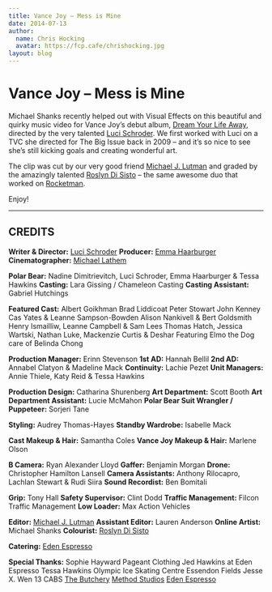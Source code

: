 ```yaml
---
title: Vance Joy – Mess is Mine
date: 2014-07-13
author:
  name: Chris Hocking
  avatar: https://fcp.cafe/chrishocking.jpg
layout: blog
---
```

# Vance Joy – Mess is Mine

Michael Shanks recently helped out with Visual Effects on this beautiful and quirky music video for Vance Joy’s debut album, [Dream Your Life Away](http://smarturl.it/DreamYourLifeAway), directed by the very talented [Luci Schroder](http://www.lucischroder.com). We first worked with Luci on a TVC she directed for The Big Issue back in 2009 – and it’s so nice to see she’s still kicking goals and creating wonderful art.

The clip was cut by our very good friend [Michael J. Lutman](http://www.lutmanfilms.com) and graded by the amazingly talented [Roslyn Di Sisto](http://www.roslyndisisto.com/) – the same awesome duo that worked on [Rocketman](./../portfolio/rocketman/).

Enjoy!

---

## CREDITS

**Writer & Director:** [Luci Schroder](http://www.lucischroder.com)
**Producer:** [Emma Haarburger](http://www.emmahaarburger.com)
**Cinematographer:** [Michael Lathem](http://michaellatham.com.au)

**Polar Bear:** Nadine Dimitrievitch, Luci Schroder, Emma Haarburger & Tessa Hawkins
**Casting:** Lara Gissing / Chameleon Casting
**Casting Assistant:** Gabriel Hutchings

**Featured Cast:**
Albert Goikhman
Brad Liddicoat
Peter Stowart
John Kenney
Cas Yates & Leanne Sampson-Bowden
Alison Nankivell & Bert Goldsmith
Henry Ismailliw, Leanne Campbell & Sam Lees
Thomas Hatch, Jessica Wartski, Nathan Luke, Mackenzie Curtis & Deshar
Featuring Elmo the Dog care of Belinda Chong

**Production Manager:** Erinn Stevenson
**1st AD:** Hannah Bellil
**2nd AD:** Annabel Clatyon & Madeline Mack
**Continuity:** Lachie Pezet
**Unit Managers:** Annie Thiele, Katy Reid & Tessa Hawkins

**Production Design:** Catharina Shurenberg
**Art Department:** Scott Booth
**Art Department Assistant:** Lucie McMahon
**Polar Bear Suit Wrangler / Puppeteer:** Sorjeri Tane

**Styling:** Audrey Thomas-Hayes
**Standby Wardrobe:** Isabelle Mack

**Cast Makeup & Hair:** Samantha Coles
**Vance Joy Makeup & Hair:** Marlene Olson

**B Camera:** Ryan Alexander Lloyd
**Gaffer:** Benjamin Morgan
**Drone:** Christopher Hamilton Lansell
**Camera Assistants:** Anthony Rilocapro, Lachlan Stewart & Rudi Siira
**Sound Recordist:** Ben Bomitali

**Grip:** Tony Hall
**Safety Supervisor:** Clint Dodd
**Traffic Management:** Filcon Traffic Management
**Low Loader:** Max Action Vehicles

**Editor:** [Michael J. Lutman](http://www.lutmanfilms.com)
**Assistant Editor:** Lauren Anderson
**Online Artist:** Michael Shanks
**Colourist:** [Roslyn Di Sisto](http://www.roslyndisisto.com/)

**Catering:** [Eden Espresso](http://www.edenespresso.com)

**Special Thanks:**
Sophie Hayward
Pageant Clothing
Jed Hawkins at Eden Espresso
Tessa Hawkins
Olympic Ice Skating Centre
Essendon Fields
Jesse X. Wen
13 CABS
[The Butchery](http://www.thebutchery.com.au)
[Method Studios](http://www.methodstudios.com.au)
[Eden Espresso](http://www.edenespresso.com)